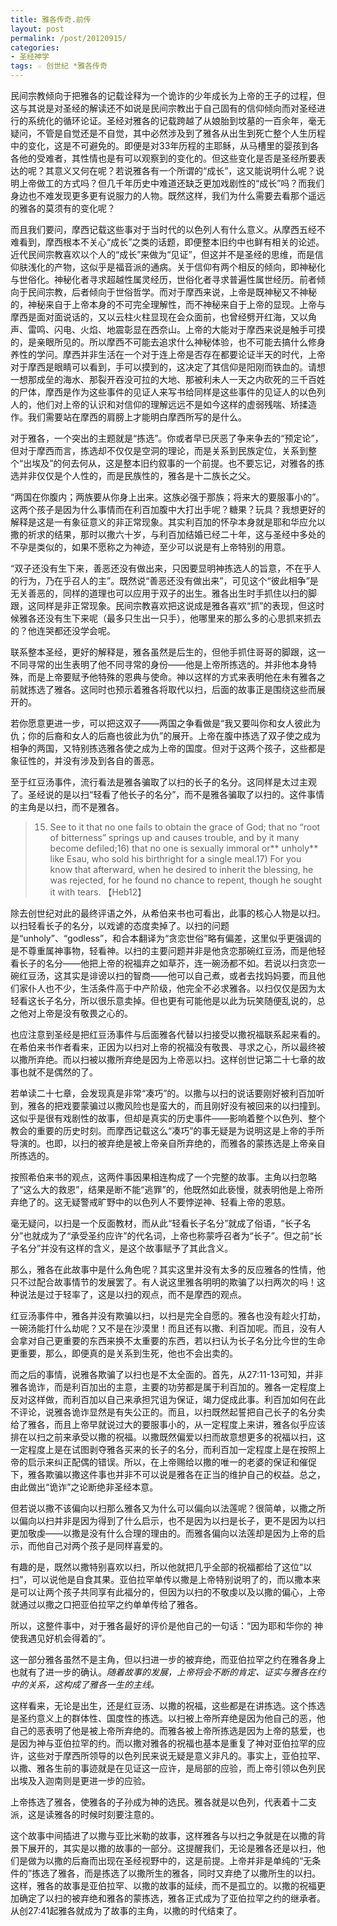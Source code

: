 ```yaml
---
title: 雅各传奇.前传
layout: post
permalink: /post/20120915/
categories:
- 圣经神学
tags: ☆ 创世纪 *雅各传奇
---
```


民间宗教倾向于把雅各的记载诠释为一个诡诈的少年成长为上帝的王子的过程，但这与其说是对圣经的解读还不如说是民间宗教出于自己固有的信仰倾向而对圣经进行的系统化的循环论证。圣经对雅各的记载跨越了从娘胎到坟墓的一百余年，毫无疑问，不管是自觉还是不自觉，其中必然涉及到了雅各从出生到死亡整个人生历程中的变化，这是不可避免的。即便是对33年历程的主耶稣，从马槽里的婴孩到各各他的受难者，其性情也是有可以观察到的变化的。但这些变化是否是圣经所要表达的呢？其意义又何在呢？若说雅各有一个所谓的“成长”，这又能说明什么呢？说明上帝做工的方式吗？但几千年历史中难道还缺乏更加戏剧性的“成长”吗？而我们身边也不难发现更多更有说服力的人物。既然这样，我们为什么需要去看那个遥远的雅各的莫须有的变化呢？

而且我们要问，摩西记载这些事对于当时代的以色列人有什么意义。从摩西五经不难看到，摩西根本不关心“成长”之类的话题，即便整本旧约中也鲜有相关的论述。近代民间宗教喜欢以个人的“成长”来做为“见证”，但这并不是圣经的思维，而是信仰肤浅化的产物，这似乎是福音派的通病。关于信仰有两个相反的倾向，即神秘化与世俗化。神秘化者寻求超越性属灵经历，世俗化者寻求普遍性属世经历。前者倾向于民间宗教，后者倾向于世俗哲学。而对于摩西来说，上帝是既神秘又不神秘的，神秘来自于上帝本身的不可完全理解性，而不神秘来自于上帝的显现。上帝与摩西是面对面说话的，又以云柱火柱显现在会众面前，也曾经劈开红海，又以角声、雷鸣、闪电、火焰、地震彰显在西奈山。上帝的大能对于摩西来说是触手可摸的，是亲眼所见的。所以摩西不可能去追求什么神秘体验，也不可能去搞什么修身养性的学问。摩西并非生活在一个对于连上帝是否存在都要论证半天的时代，上帝对于摩西是眼睛可以看到，手可以摸到的，这决定了其信仰是阳刚而铁血的。请想一想那成垒的海水、那裂开吞没可拉的大地、那被利未人一天之内砍死的三千百姓的尸体，摩西是作为这些事件的见证人来写书给同样是这些事件的见证人的以色列人的，他们对上帝的认识和对信仰的理解远远不是如今这样的虚弱残喘、矫揉造作。我们需要站在摩西的肩膀上才能明白摩西所写的是什么。

对于雅各，一个突出的主题就是“拣选”。你或者早已厌恶了争来争去的“预定论”，但对于摩西而言，拣选却不仅仅是空洞的理论，而是关系到民族定位，关系到整个“出埃及”的何去何从，这是整本旧约叙事的一个前提。也不要忘记，对雅各的拣选并非仅仅是个人性的，而是民族性的，雅各是十二族长之父。

“两国在你腹内；两族要从你身上出来。这族必强于那族；将来大的要服事小的”。这两个孩子是因为什么事情而在利百加腹中大打出手呢？糖果？玩具？我想更好的解释是这是一有象征意义的非正常现象。其实利百加的怀孕本身就是耶和华应允以撒的祈求的结果，那时以撒六十岁，与利百加结婚已经二十年，这与圣经中多处的不孕是类似的，如果不愿称之为神迹，至少可以说是有上帝特别的用意。

“双子还没有生下来，善恶还没有做出来，只因要显明神拣选人的旨意，不在乎人的行为，乃在乎召人的主”。既然说“善恶还没有做出来”，可见这个“彼此相争”是无关善恶的，同样的道理也可以应用于双子的出生。雅各出生时手抓住以扫的脚跟，这同样是非正常现象。民间宗教喜欢把这说成是雅各喜欢“抓”的表现，但这时候雅各还没有生下来呢（最多只生出一只手），他哪里来的那么多的心思抓来抓去的？他连哭都还没学会呢。

联系整本圣经，更好的解释是，雅各虽然是后生的，但他手抓住哥哥的脚跟，这一不同寻常的出生表明了他不同寻常的身份——他是上帝所拣选的。并非他本身特殊，而是上帝要赋予他特殊的恩典与使命。神以这样的方式来表明他在未有雅各之前就拣选了雅各。这同时也预示着雅各将取代以扫，后面的故事正是围绕这些而展开的。

若你愿意更进一步，可以把这双子——两国之争看做是“我又要叫你和女人彼此为仇；你的后裔和女人的后裔也彼此为仇”的展开。上帝在腹中拣选了双子使之成为相争的两国，又特别拣选雅各使之成为上帝的国度。但对于这两个孩子，这些都是象征性的，并没有涉及到各自的善恶。

至于红豆汤事件，流行看法是雅各骗取了以扫的长子的名分。这同样是太过主观了。圣经说的是以扫“轻看了他长子的名分”，而不是雅各骗取了以扫的。这件事情的主角是以扫，而不是雅各。

> 15) See to it that no one fails to obtain the grace of God; that no “root of bitterness” springs up and causes trouble, and by it many become defiled;16) that no one is sexually immoral or** unholy** like Esau, who sold his birthright for a single meal.17) For you know that afterward, when he desired to inherit the blessing, he was rejected, for he found no chance to repent, though he sought it with tears. 【Heb12】

除去创世纪对此的最终评语之外，从希伯来书也可看出，此事的核心人物是以扫。以扫轻看长子的名分，以戏谑的态度卖掉了。以扫的问题是“unholy”、“godless”，和合本翻译为“贪恋世俗”略有偏差，这里似乎更强调的是不尊重属神事物，轻看神。以扫的主要问题并非是他贪恋那碗红豆汤，而是他轻看长子的名分——他把上帝的祝福弃之如草芥，连一碗汤都不如。若说以扫贪恋一碗红豆汤，这其实是诽谤以扫的智商——他可以自己煮，或者去找妈妈要，而且他们家仆人也不少，生活条件高于中产阶级，他完全不必求雅各。以扫仅仅是因为太轻看这长子名分，所以很乐意卖掉。但也更有可能他是以此为玩笑随便乱说的，总之他对上帝是没有敬畏之心的。

也应注意到圣经是把红豆汤事件与后面雅各代替以扫接受以撒祝福联系起来看的。在希伯来书作者看来，正因为以扫对上帝的祝福没有敬畏、寻求之心，所以最终被以撒所弃绝。而以扫被以撒所弃绝是因为上帝恶以扫。这样创世记第二十七章的故事也就不是偶然的了。

若单读二十七章，会发现真是非常“凑巧”的。以撒与以扫的说话要刚好被利百加听到，雅各的把戏要蒙骗过以撒风险也是蛮大的，而且刚好没有被回来的以扫撞到。这似乎是很有戏剧性的故事，但却是真实的历史事件——影响着整个以色列、整个教会的重要的历史时刻。而摩西记载这么“凑巧”的事无疑是为说明这是上帝的手所导演的。也即，以扫的被弃绝是被上帝亲自所弃绝的，而雅各的蒙拣选是上帝亲自所拣选的。

按照希伯来书的观点，这两件事因果相连构成了一个完整的故事。主角以扫忽略了“这么大的救恩”，结果是断不能“逃罪”的，他既然如此亵慢，就表明他是上帝所弃绝了的。这无疑警戒旷野中的以色列人不要悖逆神、轻看上帝的恩慈。

毫无疑问，以扫是一个反面教材，而从此“轻看长子名分”就成了俗语，“长子名分”也就成为了“承受圣约应许”的代名词，上帝也称蒙呼召者为“长子”。但之前“长子名分”并没有这样的含义，是这个故事赋予了其此含义。

那么，雅各在此故事中是什么角色呢？其实这里并没有太多的反应雅各的性情，他只不过配合故事情节的发展罢了。有人说这里雅各明明的欺骗了以扫两次的吗！这种说法是过于轻率了，这是以扫的观点，而不是摩西的观点。

红豆汤事件中，雅各并没有欺骗以扫，以扫是完全自愿的。雅各也没有趁火打劫，一碗汤能打什么劫呢？又不是在沙漠里！而且还有以撒、利百加呢。而且，没有人会拿对自己更重要的东西来换不太重要的东西，若以扫认为长子名分比今世的生命更重要，那么，即便真的是关系到生死，他也不会出卖的。

而之后的事情，说雅各欺骗了以扫也是不太全面的。首先，从27:11-13可知，并非雅各诡诈，而是利百加出的主意，主要的功劳都是属于利百加的。雅各一定程度上反对这样做，而利百加以自己来承担咒诅为保证，竭力促成此事。利百加如何在此不评论，说雅各诡诈显然是有失公正的。而且，以扫既然起誓把自己长子的名分卖给了雅各，而且上帝早就说过大的要服事小的，从一定程度上来讲，雅各似乎应该排在以扫之前来承受以撒的祝福。以撒既然偏爱以扫而故意想更多的祝福以扫，这一定程度上是在试图剥夺雅各买来的长子的名分，而利百加一定程度上是在按照上帝的启示来纠正配偶的错误。所以，在上帝赐给以撒的唯一的老婆的保证和催促下，雅各欺骗以撒这件事也并非不可以说是雅各在正当的维护自己的权益。总之，由此做出“诡诈”之论断绝非圣经本意。

但若说以撒不该偏向以扫那么雅各又为什么可以偏向以法莲呢？很简单，以撒之所以偏向以扫并非是因为得到了什么启示，也不是因为以扫是长子，更不是因为以扫更加敬虔——以撒是没有什么合理的理由的。而雅各偏向以法莲却是因为上帝的启示，而他自己对两个孩子是同样喜爱的。

有趣的是，既然以撒特别喜欢以扫，所以他就把几乎全部的祝福都给了这位“以扫”，可以说他是自食其果。亚伯拉罕单传以撒是上帝特别说明了的，而以撒本来是可以让两个孩子共同享有此福分的，但因为以扫的不敬虔以及以撒的偏心，上帝就通过以撒之口把亚伯拉罕之约单单传给了雅各。

所以，这整件事中，对于雅各最好的评价是他自己的一句话：“因为耶和华你的 神使我遇见好机会得着的”。

这一部分雅各虽然不是主角，但以扫进一步的被弃绝，而亚伯拉罕之约在雅各身上也就有了进一步的确认。*随着故事的发展，上帝将会不断的肯定、证实与雅各在约中的关系，这构成了雅各一生的主线。*

这样看来，无论是出生，还是红豆汤、以撒的祝福，这些都是在讲拣选。这个拣选是圣约意义上的群体性、国度性的拣选。以扫被上帝所弃绝是因为他自己的恶，他自己的恶表明了他是被上帝所弃绝的。而雅各被上帝所拣选是因为上帝的慈爱，也是因为神与亚伯拉罕的约。而以撒对雅各的祝福也基本是重复了神对亚伯拉罕的应许，这些对于摩西所领导的以色列民来说无疑是意义非凡的。事实上，亚伯拉罕、以撒、雅各生前的事迹就是在见证这一应许，是局部的应验，而上帝引领以色列民出埃及入迦南则是更进一步的应验。

上帝拣选了雅各，使雅各的子孙成为神的选民。雅各就是以色列，代表着十二支派，这是读雅各的时候时刻要注意的。

这个故事中间插进了以撒与亚比米勒的故事，这样雅各与以扫之争就是在以撒的背景下展开的，其实是以撒的故事的一部分。这提醒我们，无论是雅各还是以扫，他们是做为以撒的后裔而出现在圣经视野中的，这是前提。上帝并非是单纯的“无条件的”拣选了雅各，而是拣选了以撒所生的雅各，同时又弃绝了以撒所生的以扫。这样，雅各的故事是亚伯拉罕、以撒的故事的延续，而不是孤立的。以撒的祝福更加确定了以扫的被弃绝和雅各的蒙拣选，雅各正式成为了亚伯拉罕之约的继承者。从创27:41起雅各就成为了故事的主角，以撒的时代结束了。
